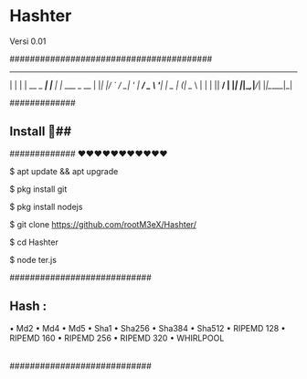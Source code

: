 # Hashter
Versi 0.01



########################################
_   _           _     _
| | | | __ _ ___| |__ | |_ ___ _ __
| |_| |/ _` / __| '_ \| __/ _ \ '__|
|  _  | (_| \__ \ | | | ||  __/ |
|_| |_|\__,_|___/_| |_|\__\___|_|

#############
## Install 📌##
#############
❤❤❤❤❤❤❤❤❤❤❤

$ apt update && apt upgrade 

$ pkg install git

$ pkg install nodejs 

$ git clone https://github.com/rootM3eX/Hashter/

$ cd Hashter 

$ node ter.js

############################
## Hash : 
• Md2
• Md4
• Md5
• Sha1
• Sha256
• Sha384
• Sha512
• RIPEMD 128
• RIPEMD 160
• RIPEMD 256
• RIPEMD 320
• WHIRLPOOL
######
############################
